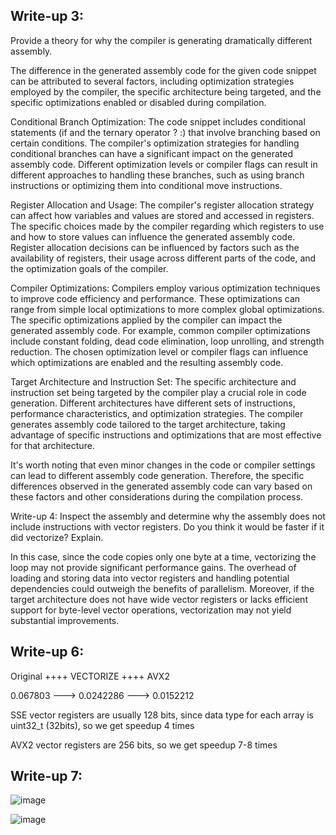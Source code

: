 ## Write-up 3: 
Provide a theory for why the compiler is generating dramatically different assembly.

The difference in the generated assembly code for the given code snippet can be attributed to several factors, including optimization strategies employed by the compiler, the specific architecture being targeted, and the specific optimizations enabled or disabled during compilation.

Conditional Branch Optimization: The code snippet includes conditional statements (if and the ternary operator ? :) that involve branching based on certain conditions. The compiler's optimization strategies for handling conditional branches can have a significant impact on the generated assembly code. Different optimization levels or compiler flags can result in different approaches to handling these branches, such as using branch instructions or optimizing them into conditional move instructions.

Register Allocation and Usage: The compiler's register allocation strategy can affect how variables and values are stored and accessed in registers. The specific choices made by the compiler regarding which registers to use and how to store values can influence the generated assembly code. Register allocation decisions can be influenced by factors such as the availability of registers, their usage across different parts of the code, and the optimization goals of the compiler.

Compiler Optimizations: Compilers employ various optimization techniques to improve code efficiency and performance. These optimizations can range from simple local optimizations to more complex global optimizations. The specific optimizations applied by the compiler can impact the generated assembly code. For example, common compiler optimizations include constant folding, dead code elimination, loop unrolling, and strength reduction. The chosen optimization level or compiler flags can influence which optimizations are enabled and the resulting assembly code.

Target Architecture and Instruction Set: The specific architecture and instruction set being targeted by the compiler play a crucial role in code generation. Different architectures have different sets of instructions, performance characteristics, and optimization strategies. The compiler generates assembly code tailored to the target architecture, taking advantage of specific instructions and optimizations that are most effective for that architecture.

It's worth noting that even minor changes in the code or compiler settings can lead to different assembly code generation. Therefore, the specific differences observed in the generated assembly code can vary based on these factors and other considerations during the compilation process.

Write-up 4: Inspect the assembly and determine why the assembly does not include
instructions with vector registers. Do you think it would be faster if it did vectorize?
Explain.

In this case, since the code copies only one byte at a time, vectorizing the loop may not provide significant performance gains. The overhead of loading and storing data into vector registers and handling potential dependencies could outweigh the benefits of parallelism. Moreover, if the target architecture does not have wide vector registers or lacks efficient support for byte-level vector operations, vectorization may not yield substantial improvements.

## Write-up 6:
Original ++++ VECTORIZE ++++ AVX2

0.067803 ---> 0.0242286 ---> 0.0152212

SSE vector registers are usually 128 bits, since data
type for each array is uint32_t (32bits), so we get speedup 4 times

AVX2 vector registers are 256 bits, so we get speedup 7-8 times

## Write-up 7:
![image](https://github.com/xshen053/MIT6.172-PerformanceEngineering/assets/97472036/7ade9809-b5df-48d8-af8a-f4892c5a015e)

![image](https://github.com/xshen053/MIT6.172-PerformanceEngineering/assets/97472036/5739e785-5217-4b1f-a1e9-6ef08bf8c089)
